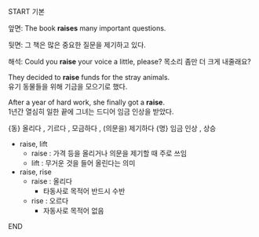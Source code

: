 START
기본

앞면:
The book **raises** many important questions. 


뒷면:
그 책은 많은 중요한 질문을 제기하고 있다.

해석:
Could you **raise** your voice a little, please?
목소리 좀만 더 크게 내줄래요?

They decided to **raise** funds for the stray animals.  
유기 동물들을 위해 기금을 모으기로 했다.

After a year of hard work, she finally got a **raise**.  
1년간 열심히 일한 끝에 그녀는 드디어 임금 인상을 받았다.

{동} 올리다 , 기르다 , 모금하다 , (의문을) 제기하다
{명} 임금 인상 , 상승

- raise, lift
	- raise : 가격 등을 올리거나 의문을 제기할 때 주로 쓰임
	- lift : 무거운 것을 들어 올린다는 의미
- raise, rise
	- raise : 올리다
		- 타동사로 목적어 반드시 수반
	- rise : 오르다
		- 자동사로 목적어 없음
<!--ID: 1746762084369-->
END
